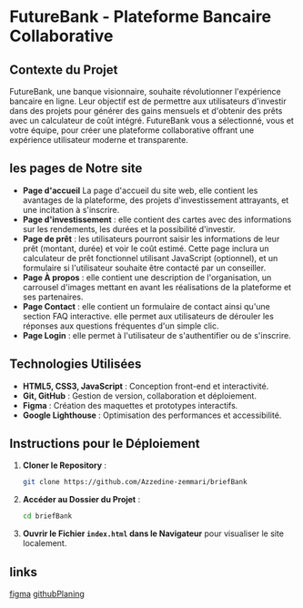 # FutureBank - Plateforme Bancaire Collaborative

## Contexte du Projet
FutureBank, une banque visionnaire, souhaite révolutionner l'expérience bancaire en ligne. Leur objectif est de permettre aux utilisateurs d'investir dans des projets pour générer des gains mensuels et d'obtenir des prêts avec un calculateur de coût intégré. FutureBank vous a sélectionné, vous et votre équipe, pour créer une plateforme collaborative offrant une expérience utilisateur moderne et transparente.

## les pages de Notre site

   - **Page d'accueil**  La page d'accueil du site web, elle contient les avantages de la plateforme, des projets d'investissement attrayants, et une incitation à s'inscrire.
   - **Page d'investissement**  :  elle contient des cartes avec des informations sur les rendements, les durées et la possibilité d'investir.
   - **Page de prêt**  :  les utilisateurs pourront saisir les informations de leur prêt (montant, durée) et voir le coût estimé. Cette page inclura un calculateur de prêt fonctionnel utilisant JavaScript (optionnel), et un formulaire si l'utilisateur souhaite être contacté par un conseiller.
   - **Page À propos** : elle  contient une description de l'organisation, un carrousel d'images mettant en avant les réalisations de la plateforme et ses partenaires.
   - **Page Contact** : elle contient un formulaire de contact ainsi qu'une section FAQ interactive. elle permet aux utilisateurs de dérouler les réponses aux questions fréquentes d'un simple clic.
   - **Page Login** : elle permet à l'utilisateur de s'authentifier ou de s'inscrire.




## Technologies Utilisées
- **HTML5, CSS3, JavaScript** : Conception front-end et interactivité.
- **Git, GitHub** : Gestion de version, collaboration et déploiement.
- **Figma** : Création des maquettes et prototypes interactifs.
- **Google Lighthouse** : Optimisation des performances et accessibilité.

## Instructions pour le Déploiement
1. **Cloner le Repository** :
    ```bash
    git clone https://github.com/Azzedine-zemmari/briefBank
    ```
2. **Accéder au Dossier du Projet** :
    ```bash
    cd briefBank
    ```
3. **Ouvrir le Fichier `index.html` dans le Navigateur** pour visualiser le site localement.

## **links**
[figma](https://www.figma.com/design/nvQ6phVKvJfM5GntpVK4x9/brief3?node-id=0-1&node-type=canvas&t=5Yat88pdrgR9Hjfm-0)
[githubPlaning](https://github.com/users/Azzedine-zemmari/projects/10/views/1)